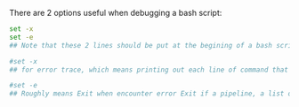 There are 2 options useful when debugging a bash script:

```bash
set -x
set -e
## Note that these 2 lines should be put at the begining of a bash script

#set -x
## for error trace, which means printing out each line of command that's beeing executed

#set -e
## Roughly means Exit when encounter error Exit if a pipeline, a list or compound command exit with non-zero status

```

